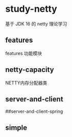 # study-netty
基于 JDK 16 的 netty 理论学习

## features
features 功能模块

## netty-capacity

NETTY内存分配器类

## server-and-client

##server-and-client-spring


## simple

